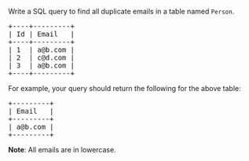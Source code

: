 <p>Write a SQL query to find all duplicate emails in a table named <code>Person</code>.</p>

<pre>
+----+---------+
| Id | Email   |
+----+---------+
| 1  | a@b.com |
| 2  | c@d.com |
| 3  | a@b.com |
+----+---------+
</pre>

<p>For example, your query should return the following for the above table:</p>

<pre>
+---------+
| Email   |
+---------+
| a@b.com |
+---------+
</pre>

<p><strong>Note</strong>: All emails are in lowercase.</p>
